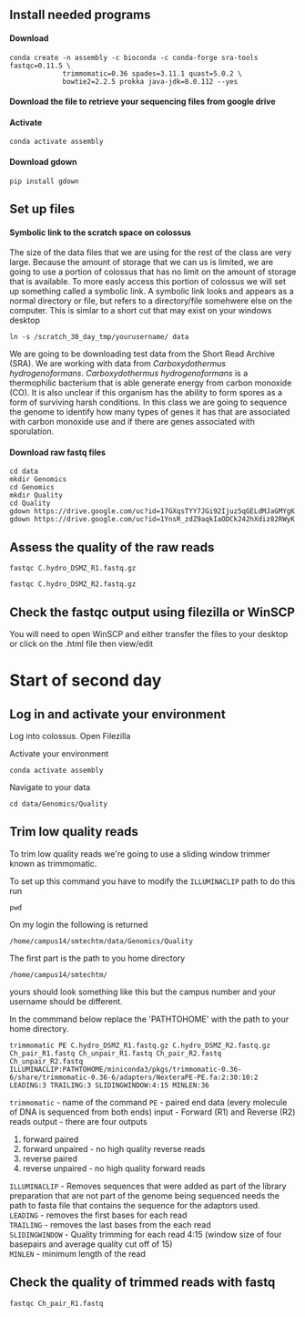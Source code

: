 ## Install needed programs
#### Download
```{BASH}
conda create -n assembly -c bioconda -c conda-forge sra-tools fastqc=0.11.5 \
             trimmomatic=0.36 spades=3.11.1 quast=5.0.2 \
             bowtie2=2.2.5 prokka java-jdk=8.0.112 --yes
```
#### Download the file to retrieve your sequencing files from google drive

#### Activate
```{BASH}
conda activate assembly
```

#### Download gdown
```{BASH}
pip install gdown
```

## Set up files

#### Symbolic link to the scratch space on colossus
The size of the data files that we are using for the rest of the class are very large.  Because the amount of storage that we can us is limited, we are going to use a portion of colossus that has no limit on the amount of storage that is available. 
To more easly access this portion of colossus we will set up something called a symbolic link.  A symbolic link looks and appears as a normal directory or file, but refers to a directory/file somehwere else on the computer.  This is simlar to a short cut that may exist on your windows desktop
```{BASH}
ln -s /scratch_30_day_tmp/yourusername/ data
```

We are going to be downloading test data from the Short Read Archive (SRA). We are working with data from *Carboxydothermus hydrogenoformans*. *Carboxydothermus hydrogenoformans* is a thermophilic bacterium that is able generate energy from carbon monoxide (CO). It is also unclear if this organism has the ability to form spores as a form of surviving harsh conditions.  In this class we are going to sequence the genome to identify how many types of genes it has that are associated with carbon monoxide use and if there are genes associated with sporulation.

#### Download raw fastq files
```{BASH}
cd data
mkdir Genomics
cd Genomics
mkdir Quality
cd Quality
gdown https://drive.google.com/uc?id=17GXqsTYY7JGi92Ijuz5qGELdMJaGMYgK
gdown https://drive.google.com/uc?id=1YnsR_zdZ9aqkIaODCk242hXdiz82RWyK
```

## Assess the quality of the raw reads

```{BASH}
fastqc C.hydro_DSMZ_R1.fastq.gz
```

```{BASH}
fastqc C.hydro_DSMZ_R2.fastq.gz
```

## Check the fastqc output using filezilla or WinSCP
You will need to open WinSCP and either transfer the files to your desktop or click on the .html file then view/edit


# Start of second day

## Log in and activate your environment
Log into colossus.
Open Filezilla

Activate your environment
```{BASH}
conda activate assembly
```
Navigate to your data
```{BASH}
cd data/Genomics/Quality
```

## Trim low quality reads

To trim low quality reads we're going to use a sliding window trimmer known as trimmomatic.

To set up this command you have to modify the `ILLUMINACLIP` path to do this run
```{BASH}
pwd
```
On my login the following is returned
```{BASH}
/home/campus14/smtechtm/data/Genomics/Quality
```
The first part is the path to you home directory
```{BASH}
/home/campus14/smtechtm/
```
yours should look something like this but the campus number and your username should be different.

In the commmand below replace the 'PATHTOHOME' with the path to your home directory.

```{BASH}
trimmomatic PE C.hydro_DSMZ_R1.fastq.gz C.hydro_DSMZ_R2.fastq.gz Ch_pair_R1.fastq Ch_unpair_R1.fastq Ch_pair_R2.fastq Ch_unpair_R2.fastq ILLUMINACLIP:PATHTOHOME/miniconda3/pkgs/trimmomatic-0.36-6/share/trimmomatic-0.36-6/adapters/NexteraPE-PE.fa:2:30:10:2 LEADING:3 TRAILING:3 SLIDINGWINDOW:4:15 MINLEN:36
```
`trimmomatic` - name of the command
`PE` - paired end data (every molecule of DNA is sequenced from both ends)
input - Forward (R1) and Reverse (R2) reads
output - there are four outputs
  1. forward paired
  1. forward unpaired - no high quality reverse reads  
  1. reverse paired   
  1. reverse unpaired - no high quality forward reads  

`ILLUMINACLIP` - Removes sequences that were added as part of the library preparation that are not part of the genome being sequenced needs the path to fasta file that contains the sequence for the adaptors used.  
`LEADING` - removes the first bases for each read  
`TRAILING` - removes the last bases from the each read  
`SLIDINGWINDOW` - Quality trimming for each read 4:15 (window size of four basepairs and average quality cut off of 15)  
`MINLEN` - minimum length of the read  

## Check the quality of trimmed reads with fastq

```{BASH}
fastqc Ch_pair_R1.fastq
```
